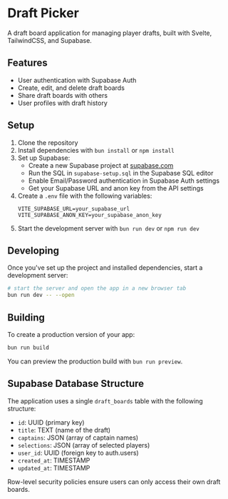 # Draft Picker

A draft board application for managing player drafts, built with Svelte, TailwindCSS, and Supabase.

## Features

- User authentication with Supabase Auth
- Create, edit, and delete draft boards
- Share draft boards with others
- User profiles with draft history

## Setup

1. Clone the repository
2. Install dependencies with `bun install` or `npm install`
3. Set up Supabase:
   - Create a new Supabase project at [supabase.com](https://supabase.com)
   - Run the SQL in `supabase-setup.sql` in the Supabase SQL editor
   - Enable Email/Password authentication in Supabase Auth settings
   - Get your Supabase URL and anon key from the API settings
4. Create a `.env` file with the following variables:
   ```
   VITE_SUPABASE_URL=your_supabase_url
   VITE_SUPABASE_ANON_KEY=your_supabase_anon_key
   ```
5. Start the development server with `bun run dev` or `npm run dev`

## Developing

Once you've set up the project and installed dependencies, start a development server:

```bash
# start the server and open the app in a new browser tab
bun run dev -- --open
```

## Building

To create a production version of your app:

```bash
bun run build
```

You can preview the production build with `bun run preview`.

## Supabase Database Structure

The application uses a single `draft_boards` table with the following structure:

- `id`: UUID (primary key)
- `title`: TEXT (name of the draft)
- `captains`: JSON (array of captain names)
- `selections`: JSON (array of selected players)
- `user_id`: UUID (foreign key to auth.users)
- `created_at`: TIMESTAMP
- `updated_at`: TIMESTAMP

Row-level security policies ensure users can only access their own draft boards.
